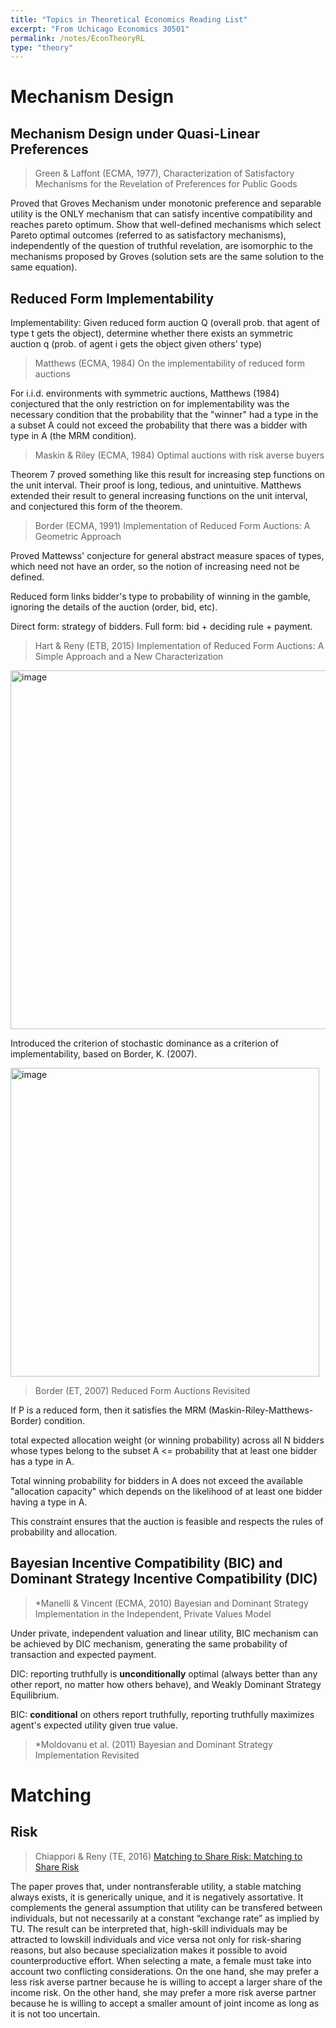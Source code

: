 ```yaml
---
title: "Topics in Theoretical Economics Reading List"
excerpt: "From Uchicago Economics 30501"
permalink: /notes/EconTheoryRL
type: "theory"
---
```

# Mechanism Design

## Mechanism Design under Quasi-Linear Preferences

> Green & Laffont (ECMA, 1977), Characterization of Satisfactory Mechanisms for the Revelation of Preferences for Public Goods

Proved that Groves Mechanism under monotonic preference and separable utility is the ONLY mechanism that can satisfy incentive compatibility and reaches pareto optimum. Show that well-defined mechanisms which select Pareto optimal outcomes (referred to as satisfactory mechanisms), independently of the question of truthful revelation, are  isomorphic to the mechanisms proposed by Groves (solution sets are the same solution to the same equation).

## Reduced Form Implementability

Implementability: Given reduced form auction Q (overall prob. that agent of type t gets the object), determine whether there exists an symmetric auction q (prob. of agent i gets the object given others' type)

> Matthews (ECMA, 1984) On the implementability of reduced form auctions

For i.i.d. environments with symmetric auctions, Matthews (1984) conjectured that the only restriction on for implementability was the necessary condition that the probability that the "winner" had a type in the a subset A could not exceed the probability that there was a bidder with type in A (the MRM condition). 

> Maskin & Riley (ECMA, 1984) Optimal auctions with risk averse buyers

Theorem 7 proved something like this result for increasing step functions on the unit interval. Their proof is long, tedious, and unintuitive. Matthews extended their result to general increasing functions on the unit interval, and conjectured this form of the theorem. 

> Border  (ECMA, 1991) Implementation of Reduced Form Auctions: A Geometric Approach

Proved Mattewss' conjecture for general abstract measure spaces of types, which need not have an order, so the notion of increasing need not be defined.

Reduced form links bidder's type to probability of winning in the gamble, ignoring the details of the auction (order, bid, etc). 

Direct form: strategy of bidders. Full form: bid + deciding rule + payment. 

> Hart & Reny (ETB, 2015) Implementation of Reduced Form Auctions: A Simple Approach and a New Characterization 

<img width="574" alt="image" src="https://github.com/user-attachments/assets/4405ed25-894a-46a5-8370-68520f49fbf9" />

Introduced the criterion of stochastic dominance as a criterion of implementability, based on Border, K. (2007).

<img width="494" alt="image" src="https://github.com/user-attachments/assets/633bb486-b274-4701-97e7-173ad77b7c6d" />

> Border  (ET, 2007) Reduced Form Auctions Revisited 

If P is a reduced form, then it satisfies the MRM (Maskin-Riley-Matthews-Border) condition.

total expected allocation weight (or winning probability) across all N bidders whose types belong to the subset A <= probability that at least one bidder has a type in A. 

Total winning probability for bidders in A does not exceed the available "allocation capacity" which depends on the likelihood of at least one bidder having a type in A.

This constraint ensures that the auction is feasible and respects the rules of probability and allocation.


## Bayesian Incentive Compatibility (BIC) and Dominant Strategy Incentive Compatibility (DIC)

> *Manelli & Vincent (ECMA, 2010) Bayesian and Dominant Strategy Implementation in the Independent, Private Values Model 

Under private, independent valuation and linear utility, BIC mechanism can be achieved by DIC mechanism, generating the same probability of transaction and expected payment.

DIC: reporting truthfully is **unconditionally** optimal (always better than any other report, no matter how others behave), and Weakly Dominant Strategy Equilibrium.

BIC: **conditional** on others report truthfully, reporting truthfully maximizes agent's expected utility given true value.

> *Moldovanu et al. (2011) Bayesian and Dominant Strategy Implementation Revisited 


# Matching

## Risk
> Chiappori & Reny (TE, 2016)  [Matching to Share Risk: Matching to Share Risk](https://doi.org/10.3982/TE1914)

The paper proves that, under nontransferable utility, a stable matching always exists, it is generically unique, and it is negatively assortative. It complements the general assumption that utility can be transfered between individuals, but not necessarily at a constant “exchange rate” as implied by TU. 
The result can be interpreted that, high-skill individuals may be attracted to lowskill individuals and vice versa not only for risk-sharing reasons, but also because specialization makes it possible to avoid counterproductive effort. When selecting a mate, a female must take into account two conflicting considerations. On the one hand, she may prefer a less risk averse partner because he is willing to accept a larger share of the income risk. On the other hand, she may prefer a more risk averse partner because he is willing to accept a smaller amount of joint income as long as it is not too uncertain.



